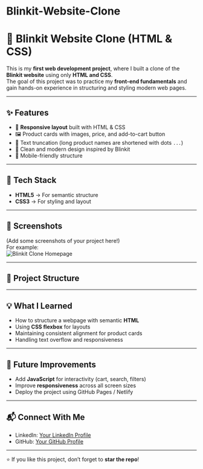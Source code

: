 # Blinkit-Website-Clone

# 🛒 Blinkit Website Clone (HTML & CSS)

This is my **first web development project**, where I built a clone of the **Blinkit website** using only **HTML and CSS**.  
The goal of this project was to practice my **front-end fundamentals** and gain hands-on experience in structuring and styling modern web pages.

---

## ✨ Features
- 📌 **Responsive layout** built with HTML & CSS  
- 🖼️ Product cards with images, price, and add-to-cart button  
- 📝 Text truncation (long product names are shortened with dots `...`)  
- 🎨 Clean and modern design inspired by Blinkit  
- 📱 Mobile-friendly structure  

---

## 🚀 Tech Stack
- **HTML5** → For semantic structure  
- **CSS3** → For styling and layout  

---

## 📸 Screenshots
(Add some screenshots of your project here!)  
For example:  
![Blinkit Clone Homepage](./screenshots/homepage.png)

---

## 📂 Project Structure

---

## 💡 What I Learned
- How to structure a webpage with semantic **HTML**  
- Using **CSS flexbox** for layouts  
- Maintaining consistent alignment for product cards  
- Handling text overflow and responsiveness  

---

## 🔮 Future Improvements
- Add **JavaScript** for interactivity (cart, search, filters)  
- Improve **responsiveness** across all screen sizes  
- Deploy the project using GitHub Pages / Netlify  

---

## 📬 Connect With Me
- LinkedIn: [Your LinkedIn Profile](https://linkedin.com/in/harsh-saini1601)  
- GitHub: [Your GitHub Profile](https://github.com/harshsaini0106)

---

⭐ If you like this project, don’t forget to **star the repo**!
